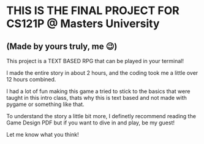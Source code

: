# THIS IS THE FINAL PROJECT FOR CS121P @ Masters University 
## (Made by yours truly, me 😉)

This project is a TEXT BASED RPG that can be played in your terminal!

I made the entire story in about 2 hours, and the coding took me a little over 12 hours combined.

I had a lot of fun making this game a tried to stick to the basics that were taught in this intro class,
thats why this is text based and not made with pygame or something like that.

To understand the story a little bit more, I definetly recommend reading the Game Design PDF
but if you want to dive in and play, be my guest!

Let me know what you think! 